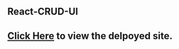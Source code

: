 ## React-CRUD-UI

## [Click Here](https://shashidhar-react-crud-ui.netlify.app/) to view the delpoyed site.
